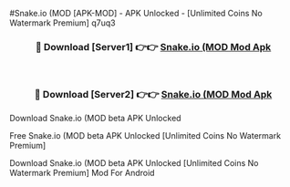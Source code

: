 #Snake.io (MOD [APK-MOD] - APK Unlocked - [Unlimited Coins No Watermark Premium] q7uq3



<div align="center">

<h3>🔴 Download [Server1] 👉👉 <a href="https://momento.my/?title=Snake.io_(MOD">Snake.io (MOD Mod Apk</a></h3><br>

<h3>🔴 Download [Server2] 👉👉 <a href="https://momento.my/?title=Snake.io_(MOD">Snake.io (MOD Mod Apk</a></h3>
</div>



Download Snake.io (MOD beta APK Unlocked

Free Snake.io (MOD beta APK Unlocked [Unlimited Coins No Watermark Premium]

Download Snake.io (MOD beta APK Unlocked [Unlimited Coins No Watermark Premium] Mod For Android
